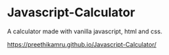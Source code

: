 # Javascript-Calculator
A calculator made with vanilla javascript, html and css.

https://preethikamru.github.io/Javascript-Calculator/
